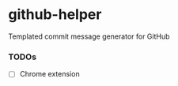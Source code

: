 github-helper
=============
Templated commit message generator for GitHub

### TODOs
- [ ] Chrome extension

